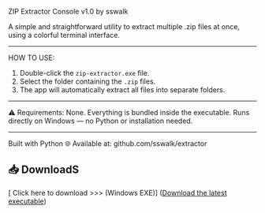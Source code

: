 ZIP Extractor Console v1.0
by sswalk

A simple and straightforward utility to extract multiple .zip files at once, using a colorful terminal interface.

-----------------------------------------

 HOW TO USE:
1. Double-click the `zip-extractor.exe` file.
2. Select the folder containing the `.zip` files.
3. The app will automatically extract all files into separate folders.

-----------------------------------------

⚠️ Requirements:
None. Everything is bundled inside the executable.
Runs directly on Windows — no Python or installation needed.

-----------------------------------------

 Built with Python
🌐 Available at: github.com/sswalk/extractor

## 📥 DownloadS

[ Click here to download >>> (Windows EXE)] ([Download the latest executable](https://github.com/sswalk/extractor/raw/main/release/tool.exe))
